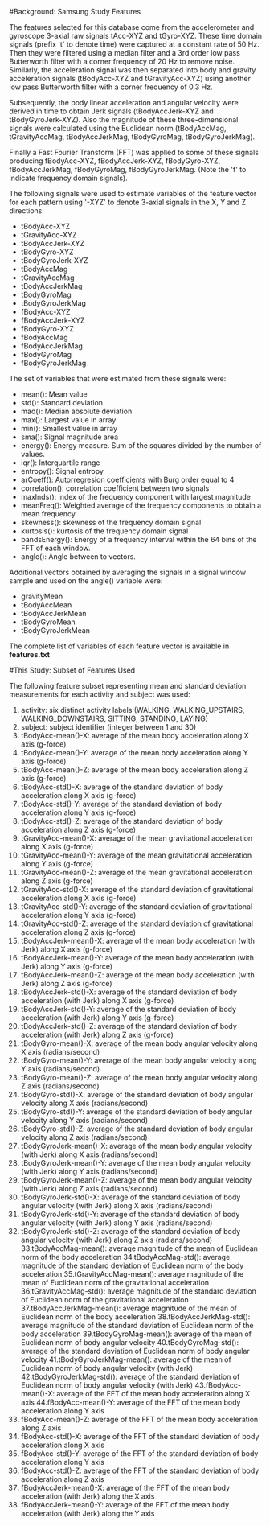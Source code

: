 #Background: Samsung Study Features 

The features selected for this database come from the accelerometer and gyroscope 3-axial raw signals tAcc-XYZ and tGyro-XYZ. These time domain signals (prefix 't' to denote time) were captured at a constant rate of 50 Hz. Then they were filtered using a median filter and a 3rd order low pass Butterworth filter with a corner frequency of 20 Hz to remove noise. Similarly, the acceleration signal was then separated into body and gravity acceleration signals (tBodyAcc-XYZ and tGravityAcc-XYZ) using another low pass Butterworth filter with a corner frequency of 0.3 Hz. 

Subsequently, the body linear acceleration and angular velocity were derived in time to obtain Jerk signals (tBodyAccJerk-XYZ and tBodyGyroJerk-XYZ). Also the magnitude of these three-dimensional signals were calculated using the Euclidean norm (tBodyAccMag, tGravityAccMag, tBodyAccJerkMag, tBodyGyroMag, tBodyGyroJerkMag). 

Finally a Fast Fourier Transform (FFT) was applied to some of these signals producing fBodyAcc-XYZ, fBodyAccJerk-XYZ, fBodyGyro-XYZ, fBodyAccJerkMag, fBodyGyroMag, fBodyGyroJerkMag. (Note the 'f' to indicate frequency domain signals). 

The following signals were used to estimate variables of the feature vector for each pattern using '-XYZ' to denote 3-axial signals in the X, Y and Z directions:

* tBodyAcc-XYZ
* tGravityAcc-XYZ
* tBodyAccJerk-XYZ
* tBodyGyro-XYZ
* tBodyGyroJerk-XYZ
* tBodyAccMag
* tGravityAccMag
* tBodyAccJerkMag
* tBodyGyroMag
* tBodyGyroJerkMag
* fBodyAcc-XYZ
* fBodyAccJerk-XYZ
* fBodyGyro-XYZ
* fBodyAccMag
* fBodyAccJerkMag
* fBodyGyroMag
* fBodyGyroJerkMag

The set of variables that were estimated from these signals were: 

* mean(): Mean value
* std(): Standard deviation
* mad(): Median absolute deviation 
* max(): Largest value in array
* min(): Smallest value in array
* sma(): Signal magnitude area
* energy(): Energy measure. Sum of the squares divided by the number of values. 
* iqr(): Interquartile range 
* entropy(): Signal entropy
* arCoeff(): Autorregresion coefficients with Burg order equal to 4
* correlation(): correlation coefficient between two signals
* maxInds(): index of the frequency component with largest magnitude
* meanFreq(): Weighted average of the frequency components to obtain a mean frequency
* skewness(): skewness of the frequency domain signal 
* kurtosis(): kurtosis of the frequency domain signal 
* bandsEnergy(): Energy of a frequency interval within the 64 bins of the FFT of each window.
* angle(): Angle between to vectors.

Additional vectors obtained by averaging the signals in a signal window sample and used on the angle() variable were:

* gravityMean
* tBodyAccMean
* tBodyAccJerkMean
* tBodyGyroMean
* tBodyGyroJerkMean

The complete list of variables of each feature vector is available in **features.txt**

#This Study: Subset of Features Used

The following feature subset representing mean and standard deviation measurements for each activity and subject was used:

1. activity: six distinct activity labels (WALKING, WALKING_UPSTAIRS, WALKING_DOWNSTAIRS, SITTING, STANDING, LAYING)
2. subject: subject identifier (integer between 1 and 30)
3. tBodyAcc-mean()-X: average of the mean body acceleration along X axis (g-force)
4. tBodyAcc-mean()-Y: average of the mean body acceleration along Y axis (g-force)
5. tBodyAcc-mean()-Z: average of the mean body acceleration along Z axis (g-force)
6. tBodyAcc-std()-X: average of the standard deviation of body acceleration along X axis (g-force)
7. tBodyAcc-std()-Y: average of the standard deviation of body acceleration along Y axis (g-force)
8. tBodyAcc-std()-Z: average of the standard deviation of body acceleration along Z axis (g-force)
9. tGravityAcc-mean()-X: average of the mean gravitational acceleration along X axis (g-force)
10. tGravityAcc-mean()-Y: average of the mean gravitational acceleration along Y axis (g-force)
11. tGravityAcc-mean()-Z: average of the mean gravitational acceleration along Z axis (g-force)
12. tGravityAcc-std()-X: average of the standard deviation of gravitational acceleration along X axis (g-force)
13. tGravityAcc-std()-Y: average of the standard deviation of gravitational acceleration along Y axis (g-force)
14. tGravityAcc-std()-Z: average of the standard deviation of gravitational acceleration along Z axis (g-force)
15. tBodyAccJerk-mean()-X: average of the mean body acceleration (with Jerk) along X axis (g-force)
16. tBodyAccJerk-mean()-Y: average of the mean body acceleration (with Jerk) along Y axis (g-force)
17. tBodyAccJerk-mean()-Z: average of the mean body acceleration (with Jerk) along Z axis (g-force)
18. tBodyAccJerk-std()-X: average of the standard deviation of body acceleration (with Jerk) along X axis (g-force)
19. tBodyAccJerk-std()-Y: average of the standard deviation of body acceleration (with Jerk) along Y axis (g-force)
20. tBodyAccJerk-std()-Z: average of the standard deviation of body acceleration (with Jerk) along Z axis (g-force)
21. tBodyGyro-mean()-X: average of the mean body angular velocity along X axis (radians/second)
22. tBodyGyro-mean()-Y: average of the mean body angular velocity along Y axis (radians/second)
23. tBodyGyro-mean()-Z: average of the mean body angular velocity along Z axis (radians/second)
24. tBodyGyro-std()-X: average of the standard deviation of body angular velocity along X axis (radians/second)
25. tBodyGyro-std()-Y: average of the standard deviation of body angular velocity along Y axis (radians/second)
26. tBodyGyro-std()-Z: average of the standard deviation of body angular velocity along Z axis (radians/second)
27. tBodyGyroJerk-mean()-X: average of the mean body angular velocity (with Jerk) along X axis (radians/second)
28. tBodyGyroJerk-mean()-Y: average of the mean body angular velocity (with Jerk) along Y axis (radians/second)
29. tBodyGyroJerk-mean()-Z: average of the mean body angular velocity (with Jerk) along Z axis (radians/second)
30. tBodyGyroJerk-std()-X: average of the standard deviation of body angular velocity (with Jerk) along X axis (radians/second)
31. tBodyGyroJerk-std()-Y: average of the standard deviation of body angular velocity (with Jerk) along Y axis (radians/second)
32. tBodyGyroJerk-std()-Z: average of the standard deviation of body angular velocity (with Jerk) along Z axis (radians/second)
33.tBodyAccMag-mean(): average magnitude of the mean of Euclidean norm of the body acceleration
34.tBodyAccMag-std(): average magnitude of the standard deviation of Euclidean norm of the body acceleration
35.tGravityAccMag-mean(): average magnitude of the mean of Euclidean norm of the gravitational acceleration
36.tGravityAccMag-std(): average magnitude of the standard deviation of Euclidean norm of the gravitational acceleration
37.tBodyAccJerkMag-mean(): average magnitude of the mean of Euclidean norm of the body acceleration
38.tBodyAccJerkMag-std(): average magnitude of the standard deviation of Euclidean norm of the body acceleration
39.tBodyGyroMag-mean(): average of the mean of Euclidean norm of body angular velocity
40.tBodyGyroMag-std(): average of the standard deviation of Euclidean norm of body angular velocity
41.tBodyGyroJerkMag-mean(): average of the mean of Euclidean norm of body angular velocity (with Jerk)
42.tBodyGyroJerkMag-std(): average of the standard deviation of Euclidean norm of body angular velocity (with Jerk)
43.fBodyAcc-mean()-X: average of the FFT of the mean body acceleration along X axis
44.fBodyAcc-mean()-Y: average of the FFT of the mean body acceleration along Y axis
45. fBodyAcc-mean()-Z: average of the FFT of the mean body acceleration along Z axis
46. fBodyAcc-std()-X: average of the FFT of the standard deviation of body acceleration along X axis
47. fBodyAcc-std()-Y: average of the FFT of the standard deviation of body acceleration along Y axis
48. fBodyAcc-std()-Z: average of the FFT of the standard deviation of body acceleration along Z axis
49. fBodyAccJerk-mean()-X: average of the FFT of the mean body acceleration (with Jerk) along the X axis
50. fBodyAccJerk-mean()-Y: average of the FFT of the mean body acceleration (with Jerk) along the Y axis
